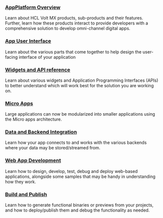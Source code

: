 ### [AppPlatform Overview](../Iris/app_platform/Content/AppPlatform_Overview.md)

Learn about HCL Volt MX products, sub-products and their features. Further, learn how these products interact to provide developers with a comprehensive solution to develop omni-channel digital apps.

### [App User Interface](../Iris/iris_user_guide/Content/appUserInterface.md)

Learn about the various parts that come together to help design the user-facing interface of your application

### [Widgets and API reference](../Iris/iris_widget_prog_guide/Content/widgetApiReference.md)

Learn about various widgets and Application Programming Interfaces (APIs) to better understand which will work best for the solution you are working on.

### [Micro Apps](../Iris/iris_microapps/Content/MicroApp.md)
Large applications can now be modularized into smaller applications using the Micro apps architecture.

### [Data and Backend Integration](../Iris/iris_user_guide/Content/dataBackEndIntergration.md)

Learn how your app connects to and works with the various backends where your data may be stored/streamed from.

### [Web App Development](../Iris/iris_user_guide/Content/webAppDevelopment.md)

Learn how to design, develop, test, debug and deploy web-based applications, alongside some samples that may be handy in understanding how they work.

### [Build and Publish](../Iris/iris_user_guide/Content/buildAndPublish.md)

Learn how to generate functional binaries or previews from your projects, and how to deploy/publish them and debug the functionality as needed.
